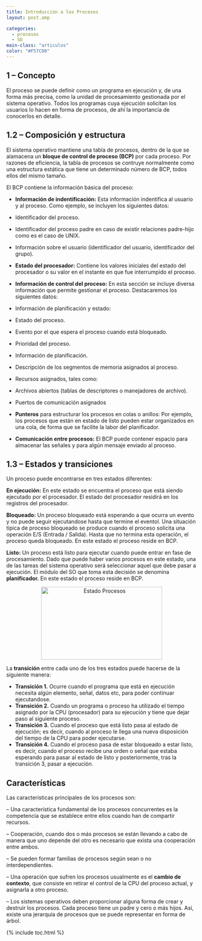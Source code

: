```yaml
---
title: Introducción a los Procesos
layout: post.amp

categories:
  - procesos
  - SO
main-class: "articulos"
color: "#F57C00"
---
```

<div class="icoso">
</div>

<a name="concepto"></a>

## 1 &#8211; Concepto



El proceso se puede definir como un programa en ejecución y, de una forma más precisa, como la unidad de procesamiento gestionada por el sistema operativo. Todos los programas cuya ejecución solicitan los usuarios lo hacen en forma de procesos, de ahí la importancia de conocerlos en detalle.  

<!--ad-->

<a name="compo"></a>

## 1.2 &#8211; Composición y estructura



El sistema operativo mantiene una tabla de procesos, dentro de la que se alamacena un **bloque de control de proceso (BCP)** por cada proceso. Por razones de eficiencia, la tabla de procesos se contruye normalmente como una estructura estática que tiene un determinado número de BCP, todos ellos del mismo tamaño.

El BCP contiene la información básica del proceso:



  * **Información de indentificación:** Esta información indentifica al usuario y al proceso. Como ejemplo, se incluyen los siguientes datos:
  * Identificador del proceso.
  * Identificador del proceso padre en caso de existir relaciones padre-hijo como es el caso de UNIX.
  * Información sobre el usuario (identificador del usuario, identificador del grupo).

  * **Estado del procesador:** Contiene los valores iniciales del estado del procesador o su valor en el instante en que fue interrumpido el proceso.
  * **Información de control del proceso:** En esta sección se incluye diversa información que permite gestionar el proceso. Destacaremos los siguientes datos:
  * Información de planificación y estado:
  * Estado del proceso.
  * Evento por el que espera el proceso cuando está bloqueado.
  * Prioridad del proceso.
  * Información de planificación.

  * Descripción de los segmentos de memoria asignados al proceso.
  * Recursos asignados, tales como:
  * Archivos abiertos (tablas de descriptores o manejadores de archivo).
  * Puertos de comunicación asignados

  * **Punteros** para estructurar los procesos en colas o anillos: Por ejemplo, los procesos que están en estado de listo pueden estar organizados en una cola, de forma que se facilite la labor del planificador.
  * **Comunicación entre procesos:** El BCP puede contener espacio para almacenar las señales y para algún mensaje enviado al proceso.

<a name="estados"></a>

## 1.3 &#8211; Estados y transiciones



Un proceso puede encontrarse en tres estados diferentes:

**En ejecución:** En este estado se encuentra el proceso que está siendo ejecutado por el procesador. El estado del procesador residirá en los registros del procesador.

**Bloqueado:** Un proceso bloqueado está esperando a que ocurra un evento y no puede seguir ejecutandose hasta que termine el eventol. Una situación típica de proceso bloqueado se produce cuando el proceso solicita una operación E/S (Entrada / Salida). Hasta que no termina esta operación, el proceso queda bloqueado. En este estado el proceso reside en BCP.

**Listo:** Un proceso está listo para ejecutar cuando puede entrar en fase de procesamiento. Dado que puede haber varios procesos en este estado, una de las tareas del sistema operativo será seleccionar aquel que debe pasar a ejecución. El módulo del SO que toma esta decisión se denomina **planificador.** En este estado el proceso reside en BCP.

<div class="separator" style="clear: both; text-align: center;">
  <a href="https://4.bp.blogspot.com/-BOayf2Lle4g/TVg7VxeOZII/AAAAAAAAAW0/O6u9ZEGonWg/s1600/estados.png" imageanchor="1" style="margin-left:1em; margin-right:1em"><img alt="Estado Procesos" title="Estado de los procesos" border="0" height="192" width="320" src="https://4.bp.blogspot.com/-BOayf2Lle4g/TVg7VxeOZII/AAAAAAAAAW0/O6u9ZEGonWg/s320/estados.png" /></a>
</div>

La **transición** entre cada uno de los tres estados puede hacerse de la siguiente manera:

  * **Transición 1.** Ocurre cuando el programa que está en ejecución necesita algún elemento, señal, datos etc, para poder continuar ejecutandose.
  * **Transición 2.** Cuando un programa o proceso ha utilizado el tiempo asignado por la CPU (procesador) para su ejecución y tiene que dejar paso al siguiente proceso.
  * **Transición 3.** Cuando el proceso que está listo pasa al estado de ejecución; es decir, cuando al proceso le llega una nueva disposición del tiempo de la CPU para poder ejecutarse.
  * **Transición 4.** Cuando el proceso pasa de estar bloqueado a estar listo, es decir, cuando el proceso recibe una orden o señal que estaba esperando para pasar al estado de listo y posteriormente, tras la transición 3, pasar a ejecución.

<a name="carac"></a>

## Características



Las características principales de los procesos son:

&#8211; Una característica fundamental de los procesos concurrentes es la competencia que se establece entre ellos cuando han de compartir recursos.

&#8211; Cooperación, cuando dos o más procesos se están llevando a cabo de manera que uno depende del otro es necesario que exista una cooperación entre ambos.

&#8211; Se pueden formar familias de procesos según sean o no interdependientes.

&#8211; Una operación que sufren los procesos usualmente es el **cambio de contexto**, que consiste en retirar el control de la CPU del proceso actual, y asignarla a otro proceso.

&#8211; Los sistemas operativos deben proporcionar alguna forma de crear y destruir los procesos. Cada proceso tiene un padre y cero o más hijos. Así, existe una jerarquía de procesos que se puede representar en forma de árbol.



{% include toc.html %}
